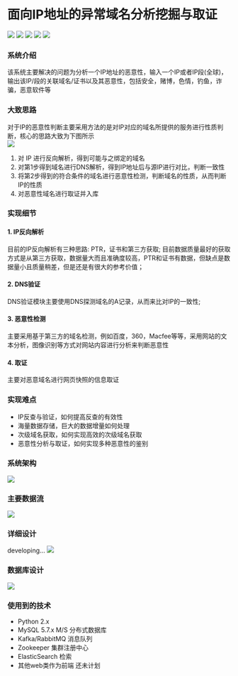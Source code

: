 # 面向IP地址的异常域名分析挖掘与取证
![](https://img.shields.io/badge/license-WTFPL-blue.svg) ![](https://img.shields.io/github/repo-size/JX-Wang/IP-Analysis.svg) ![](https://img.shields.io/bitbucket/issues-raw/JX-Wang/IP-Analysis.svg) ![](https://img.shields.io/github/forks/JX-Wang/IP-Analysis.svg?label=Fork) ![](https://img.shields.io/github/stars/JX-Wang/IP-Analysis.svg?style=social)  
### 系统介绍
该系统主要解决的问题为分析一个IP地址的恶意性，输入一个IP或者IP段(全球)，输出该IP/段的关联域名/证书以及其恶意性，包括安全，赌博，色情，钓鱼，诈骗，恶意软件等  

### 大致思路
对于IP的恶意性判断主要采用方法的是对IP对应的域名所提供的服务进行性质判断，核心的思路大致为下图所示  
![](https://github.com/JX-Wang/IP-Analysis/blob/master/Frame/ideas_new.jpg)  
1. 对 IP 进行反向解析，得到可能与之绑定的域名
2. 对第1步得到域名进行DNS解析，得到IP地址后与源IP进行对比，判断一致性
3. 将第2步得到的符合条件的域名进行恶意性检测，判断域名的性质，从而判断IP的性质
4. 对恶意性域名进行取证并入库  

### 实现细节
#### 1. IP反向解析
目前的IP反向解析有三种思路: PTR，证书和第三方获取; 目前数据质量最好的获取方式是从第三方获取，数据量大而且准确度较高，PTR和证书有数据，但缺点是数据量小且质量稍差，但是还是有很大的参考价值；
#### 2. DNS验证
DNS验证模块主要使用DNS探测域名的A记录，从而来比对IP的一致性;
#### 3. 恶意性检测
主要采用基于第三方的域名检测，例如百度，360，Macfee等等，采用网站的文本分析，图像识别等方式对网站内容进行分析来判断恶意性
#### 4. 取证
主要对恶意域名进行网页快照的信息取证

### 实现难点
* IP反查与验证，如何提高反查的有效性
* 海量数据存储，巨大的数据增量如何处理
* 次级域名获取，如何实现高效的次级域名获取
* 恶意性分析与取证，如何实现多种恶意性的鉴别
### 系统架构
![](https://github.com/JX-Wang/IP-Analysis/blob/master/Frame/new_frame_2.jpg)   

### 主要数据流
![](https://github.com/JX-Wang/IP-Analysis/blob/master/Frame/pattern1.jpg)  

### 详细设计
developing...
![](https://github.com/JX-Wang/IP-Analysis/blob/master/Frame/)  

### 数据库设计
![](https://github.com/JX-Wang/IP-Analysis/blob/master/Frame/DB_design.jpg)  

### 使用到的技术
* Python 2.x
* MySQL 5.7.x M/S 分布式数据库
* Kafka/RabbitMQ 消息队列
* Zookeeper 集群注册中心
* ElasticSearch 检索
* 其他web类作为前端 还未计划
